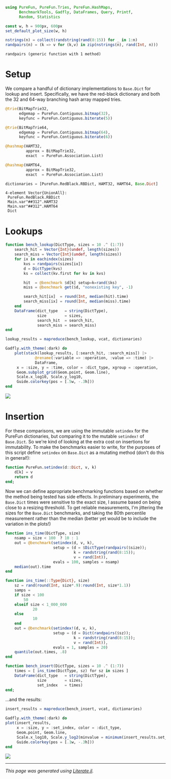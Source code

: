 ````julia
using PureFun, PureFun.Tries, PureFun.HashMaps,
      BenchmarkTools, Gadfly, DataFrames, Query, Printf,
      Random, Statistics

const w, h = 900px, 600px
set_default_plot_size(w, h)

nstrings(n) = collect(randstring(rand(8:15)) for _ in 1:n)
randpairs(n) = (k => v for (k,v) in zip(nstrings(n), rand(Int, n)))
````

````
randpairs (generic function with 1 method)
````

# Setup

We compare a handful of dictionary implementations to `Base.Dict` for lookup
and insert. Specifically, we have the red-black dictionary and both the 32 and
64-way branching hash array mapped tries.

````julia
@trie(BitMapTrie32,
      edgemap = PureFun.Contiguous.bitmap(32),
      keyfunc = PureFun.Contiguous.biterate(5))

@trie(BitMapTrie64,
      edgemap = PureFun.Contiguous.bitmap(64),
      keyfunc = PureFun.Contiguous.biterate(6))

@hashmap(HAMT32,
         approx = BitMapTrie32,
         exact  = PureFun.Association.List)

@hashmap(HAMT64,
         approx = BitMapTrie32,
         exact  = PureFun.Association.List)

dictionaries = [PureFun.RedBlack.RBDict, HAMT32, HAMT64, Base.Dict]
````

````
4-element Vector{UnionAll}:
 PureFun.RedBlack.RBDict
 Main.var"##312".HAMT32
 Main.var"##312".HAMT64
 Dict
````

# Lookups

````julia
function bench_lookup(DictType, sizes = 10 .^ (1:7))
    search_hit = Vector{Int}(undef, length(sizes))
    search_miss = Vector{Int}(undef, length(sizes))
    for ix in eachindex(sizes)
        kvs = randpairs(sizes[ix])
        d = DictType(kvs)
        ks = collect(kv.first for kv in kvs)

        hit  = @benchmark $d[k] setup=k=rand($ks)
        miss = @benchmark get($d, "nonexisting key", -1)

        search_hit[ix]  = round(Int, median(hit).time)
        search_miss[ix] = round(Int, median(miss).time)
    end
    DataFrame(dict_type   = string(DictType),
              size        = sizes,
              search_hit  = search_hit,
              search_miss = search_miss)
end

lookup_results = mapreduce(bench_lookup, vcat, dictionaries)

Gadfly.with_theme(:dark) do
    plot(stack(lookup_results, [:search_hit, :search_miss]) |>
             @rename(:variable => :operation, :value => :time) |>
             DataFrame,
     x = :size, y = :time, color = :dict_type, xgroup = :operation,
     Geom.subplot_grid(Geom.point, Geom.line),
     Scale.x_log10, Scale.y_log10,
     Guide.colorkey(pos = [.5w, -.3h]))
end
````
![](index-5.svg)

# Insertion

For these comparisons, we are using the immutable `setindex` for the PureFun
dictionaries, but comparing it to the mutable `setindex!` of `Base.Dict`. So
we're kind of looking at the extra cost on insertions for immutability. To make
the benchmarks easier to write, for the purposes of this script define
`setindex` on `Base.Dict` as a mutating method (don't do this in general!):

````julia
function PureFun.setindex(d::Dict, v, k)
    d[k] = v
    return d
end;
````

Now we can define appropriate benchmarking functions based on whether the
method being tested has side effects. In preliminary experiments, the
`Base.Dict` times were sensitive to the exact size, I assume based on being
close to a resizing threshold. To get reliable measurements, I'm jittering the
sizes for the `Base.Dict` benchmarks, and taking the 80th percentile
measurement rather than the median (better yet would be to include the
variation in the plots!)

````julia
function ins_time(DictType, size)
    nsamp = size < 100  ? 10 : 1
    out = @benchmark(setindex(d, v, k),
                     setup = (d = $DictType(randpairs($size));
                              k = randstring(rand(8:15));
                              v = rand(Int)),
                     evals = 100, samples = nsamp)
    median(out).time
end

function ins_time(::Type{Dict}, size)
    sz = rand(round(Int, size*.9):round(Int, size*1.1))
    samps =
    if size < 100
        50
    elseif size < 1_000_000
            20
    else
            10
    end
    out = @benchmark(setindex!(d, v, k),
                     setup = (d = Dict(randpairs($sz));
                              k = randstring(rand(8:15));
                              v = rand(Int)),
                     evals = 1, samples = 20)
    quantile(out.times, .8)
end

function bench_insert(DictType, sizes = 10 .^ (1:7))
    times = [ ins_time(DictType, sz) for sz in sizes ]
    DataFrame(dict_type   = string(DictType),
              size        = sizes,
              set_index   = times)
end;
````

...and the results:

````julia
insert_results = mapreduce(bench_insert, vcat, dictionaries)

Gadfly.with_theme(:dark) do
plot(insert_results,
     x = :size, y = :set_index, color = :dict_type,
     Geom.point, Geom.line,
     Scale.x_log10, Scale.y_log2(minvalue = minimum(insert_results.set_index)),
     Guide.colorkey(pos = [.1w, -.3h]))
end
````
![](index-11.svg)

---

*This page was generated using [Literate.jl](https://github.com/fredrikekre/Literate.jl).*

